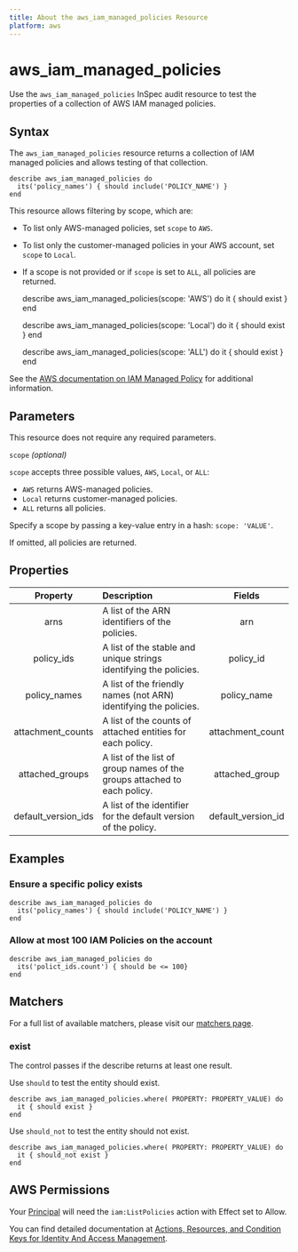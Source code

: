 ```yaml
---
title: About the aws_iam_managed_policies Resource
platform: aws
---
```


# aws_iam_managed_policies

Use the `aws_iam_managed_policies` InSpec audit resource to test the properties of a collection of AWS IAM managed policies.

## Syntax

The `aws_iam_managed_policies` resource returns a collection of IAM managed policies and allows testing of that collection.

    describe aws_iam_managed_policies do
      its('policy_names') { should include('POLICY_NAME') }
    end

This resource allows filtering by scope, which are:

- To list only AWS-managed policies, set `scope` to `AWS`.
- To list only the customer-managed policies in your AWS account, set `scope` to `Local`.
- If a scope is not provided or if `scope` is set to `ALL`, all policies are returned.

    describe aws_iam_managed_policies(scope: 'AWS') do
      it { should exist }
    end

    describe aws_iam_managed_policies(scope: 'Local') do
      it { should exist }
    end

    describe aws_iam_managed_policies(scope: 'ALL') do
      it { should exist }
    end

See the [AWS documentation on IAM Managed Policy](https://docs.aws.amazon.com/AWSCloudFormation/latest/UserGuide/aws-resource-iam-managedpolicy.html) for additional information.

## Parameters

This resource does not require any required parameters.

`scope` _(optional)_

`scope` accepts three possible values, `AWS`, `Local`, or `ALL`:

- `AWS` returns AWS-managed policies.
- `Local` returns customer-managed policies.
- `ALL` returns all policies.

Specify a scope by passing a key-value entry in a hash: `scope: 'VALUE'`.

If omitted, all policies are returned.

## Properties

| Property              | Description                                                | Fields                  |
| :--------------------:| :---------------------------------------------------------| :---------------------: |
|arns                   | A list of the ARN identifiers of the policies.             | arn                     |
|policy_ids            | A list of the stable and unique strings identifying the policies. | policy_id        |
|policy_names          | A list of the friendly names (not ARN) identifying the policies.| policy_name        |
|attachment_counts     | A list of the counts of attached entities for each policy. | attachment_count        |
|attached_groups        | A list of the list of group names of the groups attached to each policy. | attached_group |
|default_version_ids  | A list of the identifier for the default version of the policy. | default_version_id |

## Examples

### Ensure a specific policy exists

    describe aws_iam_managed_policies do
      its('policy_names') { should include('POLICY_NAME') }
    end

### Allow at most 100 IAM Policies on the account

    describe aws_iam_managed_policies do
      its('polict_ids.count') { should be <= 100}
    end

## Matchers

For a full list of available matchers, please visit our [matchers page](https://www.inspec.io/docs/reference/matchers/).

### exist

The control passes if the describe returns at least one result.

Use `should` to test the entity should exist.

    describe aws_iam_managed_policies.where( PROPERTY: PROPERTY_VALUE) do
      it { should exist }
    end

Use `should_not` to test the entity should not exist.

    describe aws_iam_managed_policies.where( PROPERTY: PROPERTY_VALUE) do
      it { should_not exist }
    end

## AWS Permissions

Your [Principal](https://docs.aws.amazon.com/IAM/latest/UserGuide/intro-structure.html#intro-structure-principal) will need the `iam:ListPolicies` action with Effect set to Allow.

You can find detailed documentation at [Actions, Resources, and Condition Keys for Identity And Access Management](https://docs.aws.amazon.com/IAM/latest/UserGuide/list_identityandaccessmanagement.html).
